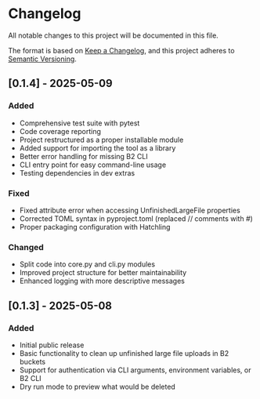 # Changelog

All notable changes to this project will be documented in this file.

The format is based on [Keep a Changelog](https://keepachangelog.com/en/1.0.0/),
and this project adheres to [Semantic Versioning](https://semver.org/spec/v2.0.0.html).

## [0.1.4] - 2025-05-09

### Added
- Comprehensive test suite with pytest
- Code coverage reporting
- Project restructured as a proper installable module
- Added support for importing the tool as a library
- Better error handling for missing B2 CLI
- CLI entry point for easy command-line usage
- Testing dependencies in dev extras

### Fixed
- Fixed attribute error when accessing UnfinishedLargeFile properties
- Corrected TOML syntax in pyproject.toml (replaced // comments with #)
- Proper packaging configuration with Hatchling

### Changed
- Split code into core.py and cli.py modules
- Improved project structure for better maintainability
- Enhanced logging with more descriptive messages

## [0.1.3] - 2025-05-08

### Added
- Initial public release
- Basic functionality to clean up unfinished large file uploads in B2 buckets
- Support for authentication via CLI arguments, environment variables, or B2 CLI
- Dry run mode to preview what would be deleted
